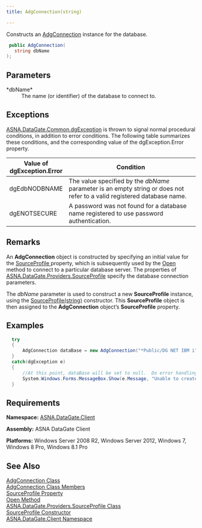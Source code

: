```yaml
---
title: AdgConnection(string)

---
```


Constructs an [AdgConnection](adg-connection-class.html) instance for the database.

```cs
 public AdgConnection(
   string dbName
);
```


## Parameters

<dl>
        <dt>
 *dbName* 
        </dt>
        <dd>The name (or identifier) of the database to connect to.
					</dd>
</dl>

## Exceptions

[ASNA.DataGate.Common.dgException](dgexception-class.html) is thrown to signal normal procedural conditions, in addition to error conditions. The following table summarizes these conditions, and the corresponding value of the dgException.Error property.
<br />



| Value of 							<br /> 							dgException.Error | Condition |
| ---- | ---- |
| dgEdbNODBNAME | The value specified by the *dbName* parameter is an empty string or does not refer to a valid registered database name. |
| dgENOTSECURE | A password was not found for a database name registered to use password authentication. |



## Remarks

An **AdgConnection** object is constructed by specifying an initial value for the [SourceProfile ](adg-connection-class-source-profile-property.html)property, which is subsequently used by the [ Open](adg-connection-class-open-method.html) method to connect to a particular database server. The properties of [ASNA.DataGate.Providers.SourceProfile](source-profile-class.html) specify the database connection parameters.

The *dbName* parameter is used to construct a new **SourceProfile** instance, using the [SourceProfile(string)](source-profile-class-source-profile-constructor2.html) constructor. This <span> **SourceProfile** </span> object is then assigned to the <span> **AdgConnection** </span> object’s **SourceProfile** property.
## Examples


```cs 
  try
  {
      AdgConnection dataBase = new AdgConnection("*Public/DG NET IBM i");
  }
  catch(dgException e)
  {
      //At this point, dataBase will be set to null.  Do error handling here.
      System.Windows.Forms.MessageBox.Show(e.Message, "Unable to create connection.");
  }
```

## Requirements

<span> **Namespace:** [ASNA.DataGate.Client](datagate-client-namespace.html) </span> 

<span> **Assembly:** ASNA DataGate Client</span> 

<span> **Platforms:** Windows Server 2008 R2, Windows Server 2012, Windows 7, Windows 8 Pro, Windows 8.1 Pro</span> 
## See Also


[AdgConnection Class](adg-connection-class.html)
      <br />
[AdgConnection Class Members](adg-connection-members.html)
      <br />
[SourceProfile Property](adg-connection-class-source-profile-property.html)
      <br />
[Open Method](adg-connection-class-open-method.html)
      <br />
[ASNA.DataGate.Providers.SourceProfile Class](source-profile-class.html)
      <br />
      [SourceProfile 
					Constructor](source-profile-class-source-profile-constructor2.html)
      <br />
[ASNA.DataGate.Client Namespace](datagate-client-namespace.html)


